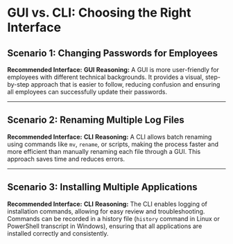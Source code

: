 # **GUI vs. CLI: Choosing the Right Interface**

## **Scenario 1: Changing Passwords for Employees**

**Recommended Interface:** **GUI**
**Reasoning:** A GUI is more user-friendly for employees with different technical backgrounds. It provides a visual, step-by-step approach that is easier to follow, reducing confusion and ensuring all employees can successfully update their passwords.

---

## **Scenario 2: Renaming Multiple Log Files**


**Recommended Interface:** **CLI**
**Reasoning:** A CLI allows batch renaming using commands like `mv`, `rename`, or scripts, making the process faster and more efficient than manually renaming each file through a GUI. This approach saves time and reduces errors.

---

## **Scenario 3: Installing Multiple Applications**

**Recommended Interface:** **CLI**
**Reasoning:** The CLI enables logging of installation commands, allowing for easy review and troubleshooting. Commands can be recorded in a history file (`history` command in Linux or PowerShell transcript in Windows), ensuring that all applications are installed correctly and consistently.
